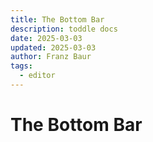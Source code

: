 ```yaml
---
title: The Bottom Bar
description: toddle docs
date: 2025-03-03
updated: 2025-03-03
author: Franz Baur
tags: 
  - editor
---
```


# The Bottom Bar